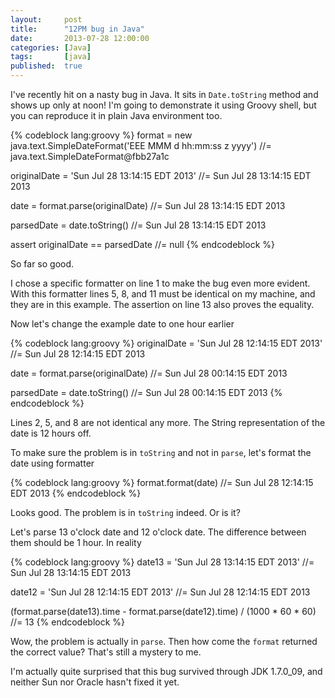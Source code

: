 ```yaml
---
layout:     post
title:      "12PM bug in Java"
date:       2013-07-28 12:00:00
categories: [Java]
tags:       [java]
published:  true
---
```


I've recently hit on a nasty bug in Java. It sits in `Date.toString` method and shows up only at noon!
I'm going to demonstrate it using Groovy shell, but you can reproduce it in plain Java environment too.

{% codeblock lang:groovy %}
format = new java.text.SimpleDateFormat('EEE MMM d hh:mm:ss z yyyy')
//= java.text.SimpleDateFormat@fbb27a1c

originalDate = 'Sun Jul 28 13:14:15 EDT 2013'
//= Sun Jul 28 13:14:15 EDT 2013

date = format.parse(originalDate)
//= Sun Jul 28 13:14:15 EDT 2013

parsedDate = date.toString()
//= Sun Jul 28 13:14:15 EDT 2013

assert originalDate == parsedDate
//= null
{% endcodeblock %}

So far so good.

I chose a specific formatter on line 1 to make the bug even more evident. With this formatter lines 5, 8, and 11 must be identical on my machine, and they are in this example. The assertion on line 13 also proves the equality.

Now let's change the example date to one hour earlier

{% codeblock lang:groovy %}
originalDate = 'Sun Jul 28 12:14:15 EDT 2013'
//= Sun Jul 28 12:14:15 EDT 2013

date = format.parse(originalDate)
//= Sun Jul 28 00:14:15 EDT 2013

parsedDate = date.toString()
//= Sun Jul 28 00:14:15 EDT 2013
{% endcodeblock %}

Lines 2, 5, and 8 are not identical any more. The String representation of the date is 12 hours off.

To make sure the problem is in `toString` and not in `parse`, let's format the date using formatter

{% codeblock lang:groovy %}
format.format(date)
//= Sun Jul 28 12:14:15 EDT 2013
{% endcodeblock %}

Looks good. The problem is in `toString` indeed. Or is it?

Let's parse 13 o'clock date and 12 o'clock date. The difference between them should be 1 hour. In reality

{% codeblock lang:groovy %}
date13 = 'Sun Jul 28 13:14:15 EDT 2013'
//= Sun Jul 28 13:14:15 EDT 2013

date12 = 'Sun Jul 28 12:14:15 EDT 2013'
//= Sun Jul 28 12:14:15 EDT 2013

(format.parse(date13).time - format.parse(date12).time) / (1000 * 60 * 60)
//= 13
{% endcodeblock %}

Wow, the problem is actually in `parse`. Then how come the `format` returned the correct value? That's still a mystery to me.

I'm actually quite surprised that this bug survived through JDK 1.7.0_09, and neither Sun nor Oracle hasn't fixed it yet.
